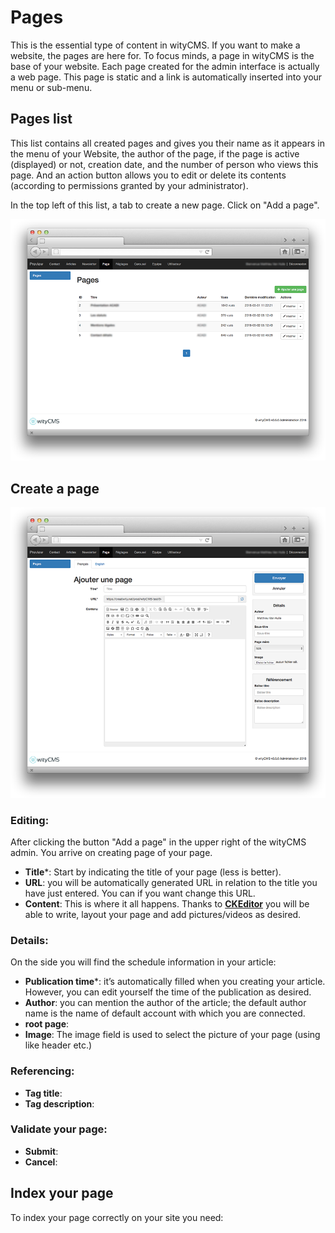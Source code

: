 # Pages

This is the essential type of content in wityCMS. If you want to make a website, the pages are here for. To focus minds, a page in wityCMS is the base of your website. Each page created for the admin interface is actually a web page. This page is static and a link is automatically inserted into your menu or sub-menu.

## Pages list

This list contains all created pages and gives you their name as it appears in the menu of your Website, the author of the page, if the page is active (displayed) or not, creation date, and the number of person who views this page. And an action button allows you to edit or delete its contents (according to permissions granted by your administrator).

In the top left of this list, a tab to create a new page. Click on "Add a page".

![](01-browser-pages-list.png)

## Create a page

![](02-browser-pages-create.png)

### Editing:

After clicking the button "Add a page" in the upper right of the wityCMS admin. You arrive on creating page of your page.

* **Title***: Start by indicating the title of your page (less is better).
* **URL**: you will be automatically generated URL in relation to the title you have just entered. You can if you want change this URL.
* **Content**: This is where it all happens. Thanks to **[CKEditor](http://docs.ckeditor.com/)** you will be able to write, layout your page and add pictures/videos as desired.

### Details:

On the side you will find the schedule information in your article:

* **Publication time***: it’s automatically filled when you creating your article. However, you can edit yourself the time of the publication as desired.
* **Author**: you can mention the author of the article; the default author name is the name of default account with which you are connected.
* **root page**: 
* **Image**: The image field is used to select the picture of your page (using like header etc.)

### Referencing:

* **Tag title**:
* **Tag description**:

### Validate your page:

* **Submit**:
* **Cancel**:

## Index your page

To index your page correctly on your site you need: 
